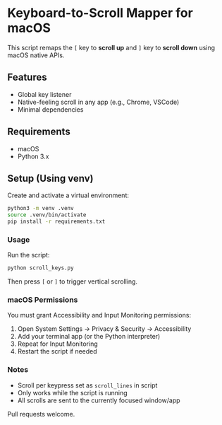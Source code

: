# Keyboard-to-Scroll Mapper for macOS

This script remaps the `[` key to **scroll up** and `]` key to **scroll down** using macOS native APIs.

## Features

- Global key listener
- Native-feeling scroll in any app (e.g., Chrome, VSCode)
- Minimal dependencies

## Requirements

- macOS
- Python 3.x

## Setup (Using venv)

Create and activate a virtual environment:

```bash
python3 -m venv .venv
source .venv/bin/activate
pip install -r requirements.txt
```

### Usage

Run the script:

```bash
python scroll_keys.py
```

Then press `[` or `]` to trigger vertical scrolling.

### macOS Permissions

You must grant Accessibility and Input Monitoring permissions:

1. Open System Settings → Privacy & Security → Accessibility
2. Add your terminal app (or the Python interpreter)
3. Repeat for Input Monitoring
4. Restart the script if needed

### Notes

- Scroll per keypress set as `scroll_lines` in script
- Only works while the script is running
- All scrolls are sent to the currently focused window/app

Pull requests welcome.
